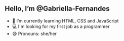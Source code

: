   ## Hello, I’m @Gabriella-Fernandes
  
- 👀 I’m currently learning HTML, CSS and JavaScript
- 💻 I'm looking for my first job as a programmer
- 😄 Pronouns: she/her


